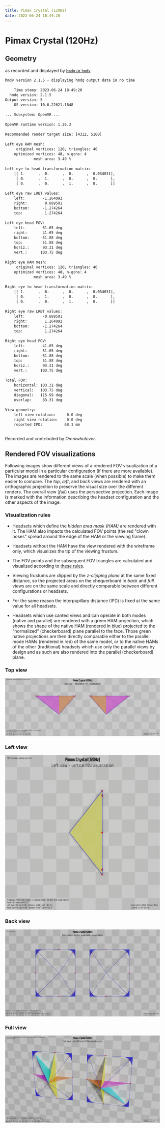 ```yaml
---
title: Pimax Crystal (120Hz)
date: 2023-06-24 18:49:20
---
```

# Pimax Crystal (120Hz)

## Geometry

as recorded and displayed by [`hmdq` or `hmdv`](https://github.com/risa2000/hmdq).
```
hmdv version 2.1.5 - displaying hmdq output data in no time

    Time stamp: 2023-06-24 18:49:20
  hmdq version: 2.1.5
Output version: 5
    OS version: 10.0.22621.1848

... Subsystem: OpenVR ...

OpenVR runtime version: 1.26.3

Recommended render target size: [4312, 5100]

Left eye HAM mesh:
     original vertices: 120, triangles: 40
    optimized vertices: 48, n-gons: 4
             mesh area: 3.49 %

Left eye to head transformation matrix:
    [[ 1.      ,  0.      ,  0.      , -0.034031],
     [ 0.      ,  1.      ,  0.      ,  0.      ],
     [ 0.      ,  0.      ,  1.      ,  0.      ]]

Left eye raw LRBT values:
    left:        -1.264092
    right:        0.889501
    bottom:      -1.274264
    top:          1.274264

Left eye head FOV:
    left:       -51.65 deg
    right:       41.65 deg
    bottom:     -51.88 deg
    top:         51.88 deg
    horiz.:      93.31 deg
    vert.:      103.75 deg

Right eye HAM mesh:
     original vertices: 120, triangles: 40
    optimized vertices: 48, n-gons: 4
             mesh area: 3.49 %

Right eye to head transformation matrix:
    [[ 1.      ,  0.      ,  0.      ,  0.034031],
     [ 0.      ,  1.      ,  0.      ,  0.      ],
     [ 0.      ,  0.      ,  1.      ,  0.      ]]

Right eye raw LRBT values:
    left:        -0.889501
    right:        1.264092
    bottom:      -1.274264
    top:          1.274264

Right eye head FOV:
    left:       -41.65 deg
    right:       51.65 deg
    bottom:     -51.88 deg
    top:         51.88 deg
    horiz.:      93.31 deg
    vert.:      103.75 deg

Total FOV:
    horizontal: 103.31 deg
    vertical:   103.75 deg
    diagonal:   115.99 deg
    overlap:     83.31 deg

View geometry:
    left view rotation:     0.0 deg
    right view rotation:    0.0 deg
    reported IPD:          68.1 mm


```
Recorded and contributed by _Omniwhatever_.

## Rendered FOV visualizations

Following images show different views of a rendered FOV visualization of a
particular model in a particular configuration (if there are more available).
The images are rendered to the same scale (when possible) to make them easier
to compare. The _top_, _left_, and _back_ views are rendered with an
orthographic projection to preserve the visual size over the different renders.
The overall view (_full_) uses the perspective projection. Each image is marked
with the information describing the headset configuration and the other aspects
of the image.

### Visualization rules

* Headsets which define the _hidden area mask (HAM)_ are rendered with it. The
  HAM also impacts the calculated FOV points (the red "clown noses" spread
  around the edge of the HAM or the viewing frame).

* Headsets without the HAM have the view rendered with the wireframe only, which
  visualizes the tip of the viewing frustum.

* The FOV points and the subsequent FOV triangles are calculated and visualized
  according to [these
  rules](https://risa2000.github.io/vrdocs/docs/hmd_fov_calculation).

* Viewing frustums are clipped by the _z-clipping plane_ at the same fixed
  distance, so the projected areas on the chequerboard in _back_ and _full_
  views are on the same scale and directly comparable between different
  configurations or headsets.

* For the same reason the interpupillary distance (IPD) is fixed at the same
  value for all headsets.

* Headsets which use canted views and can operate in both modes (native and
  parallel) are rendered with a green HAM projection, which shows the shape of
  the native HAM (rendered in blue) projected to the "normalized"
  (checkerboard) plane parallel to the face. Those green native projections are
  then directly comparable either to the parallel mode HAMs (rendered in red)
  of the same model, or to the native HAMs of the other (traditional) headsets
  which use only the parallel views by design and as such are also rendered
  into the parallel (checkerboard) plane.

### Top view
[![Pimax Crystal (120Hz) - top view](../images/PimaxCrystal_Native_R120_top.dmx.png)](../images/PimaxCrystal_Native_R120_top.dmx.png)

### Left view
[![Pimax Crystal (120Hz) - left view](../images/PimaxCrystal_Native_R120_left.dmx.png)](../images/PimaxCrystal_Native_R120_left.dmx.png)

### Back view
[![Pimax Crystal (120Hz) - back view](../images/PimaxCrystal_Native_R120_back.dmx.png)](../images/PimaxCrystal_Native_R120_back.dmx.png)

### Full view
[![Pimax Crystal (120Hz) - full view](../images/PimaxCrystal_Native_R120_over.dmx.png)](../images/PimaxCrystal_Native_R120_over.dmx.png)

